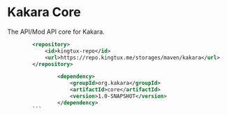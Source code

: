 # Kakara Core

The API/Mod API core for Kakara.


```xml
        <repository>
            <id>kingtux-repo</id>
            <url>https://repo.kingtux.me/storages/maven/kakara</url>
        </repository>

                <dependency>
                    <groupId>org.kakara</groupId>
                    <artifactId>core</artifactId>
                    <version>1.0-SNAPSHOT</version>
                </dependency>
        ```
